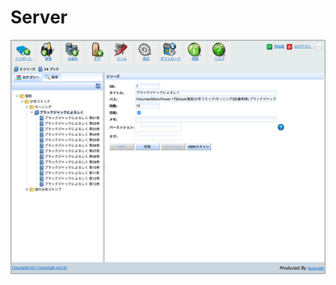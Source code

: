 Server
==============
<img src='https://raw.githubusercontent.com/burton999dev/ComicCafeHelp/master/images/ja/server/Series.png' width='800px'/>
